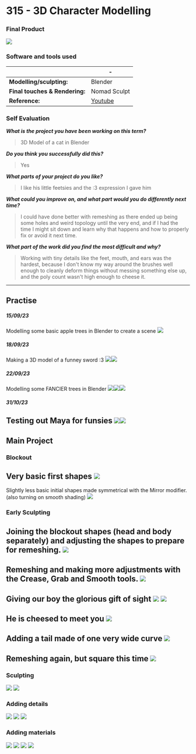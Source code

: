 # 315 - 3D Character Modelling
### Final Product
![](normalcat.png)
### Software and tools used

|                                | -                                       |
| ------------------------------ | --------------------------------------- |
| **Modelling/sculpting:**       | Blender                                 |
| **Final touches & Rendering:** | Nomad Sculpt                            |
| **Reference:**                 | [Youtube](https://youtu.be/HEA-XUfawOI) |

### Self Evaluation
***What is the project you have been working on this term?***

> 3D Model of a cat in Blender

***Do you think you successfully did this?***

> Yes

***What parts of your project do you like?***

> I like his little feetsies and the :3 expression I gave him

***What could you improve on, and what part would you do differently next time?***

> I could have done better with remeshing as there ended up being some holes and weird topology until the very end, and if I had the time I might sit down and learn why that happens and how to properly fix or avoid it next time.

***What part of the work did you find the most difficult and why?***

> Working with tiny details like the feet, mouth, and ears was the hardest, because I don't know my way around the brushes well enough to cleanly deform things without messing something else up, and the poly count wasn't high enough to cheese it.

---
## Practise
##### 15/09/23
Modelling some basic apple trees in Blender to create a scene
![](Appletrees.png)
##### 18/09/23
Making a 3D model of a funney sword :3
![](sword1.png)![](sword2.png)
##### 22/09/23
Modelling some FANCIER trees in Blender
![](fancytrees1.png)![](fancytrees2.png)![](fancytrees3.png)
##### 31/10/23
Testing out Maya for funsies
![](maya1.png)![](maya3.png)
---
## Main Project

### Blockout
Very basic first shapes
![](scfirstblockout.png)
---
Slightly less basic initial shapes made symmetrical with the Mirror modifier. (also turning on smooth shading)
![](Screenshot-2024-06-25-112331.png)
### Early Sculpting
Joining the blockout shapes (head and body separately) and adjusting the shapes to prepare for remeshing.
![](Screenshot-2024-06-25-131511.png)
---
Remeshing and making more adjustments with the Crease, Grab and Smooth tools.
![](Screenshot-2024-06-28-120143.png)
---
Giving our boy the glorious gift of sight
![](Screenshot-2024-06-28-125729.png)
![](Screenshot-2024-06-28-130833.png)
---
He is cheesed to meet you
![](Screenshot-2024-06-28-132759.png)
---
Adding a tail made of one very wide curve
![](Screenshot-2024-07-02-103430.png)
---
Remeshing again, but square this time
![](Screenshot-2024-07-02-110159.png)
---
### Sculpting
![](Screenshot-2024-07-02-120541.png)
![](Screenshot-2024-07-02-131041.png)
### Adding details
![](Screenshot-2024-07-02-131317.png)
![](Screenshot-2024-07-02-132243.png)
![](Screenshot-2024-07-02-133141.png)
### Adding materials
![](Screenshot-2024-07-02-134049.png)
![](Screenshot-2024-07-02-141907.png)
![](Screenshot-2024-07-02-141924.png)
![](Screenshot-2024-07-02-143338.png)